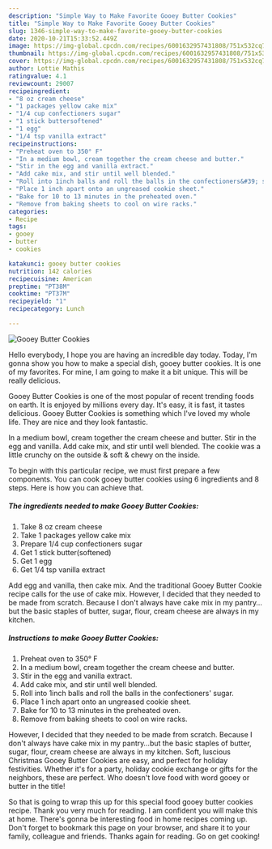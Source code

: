 ```yaml
---
description: "Simple Way to Make Favorite Gooey Butter Cookies"
title: "Simple Way to Make Favorite Gooey Butter Cookies"
slug: 1346-simple-way-to-make-favorite-gooey-butter-cookies
date: 2020-10-21T15:33:52.449Z
image: https://img-global.cpcdn.com/recipes/6001632957431808/751x532cq70/gooey-butter-cookies-recipe-main-photo.jpg
thumbnail: https://img-global.cpcdn.com/recipes/6001632957431808/751x532cq70/gooey-butter-cookies-recipe-main-photo.jpg
cover: https://img-global.cpcdn.com/recipes/6001632957431808/751x532cq70/gooey-butter-cookies-recipe-main-photo.jpg
author: Lottie Mathis
ratingvalue: 4.1
reviewcount: 29007
recipeingredient:
- "8 oz cream cheese"
- "1 packages yellow cake mix"
- "1/4 cup confectioners sugar"
- "1 stick buttersoftened"
- "1 egg"
- "1/4 tsp vanilla extract"
recipeinstructions:
- "Preheat oven to 350° F"
- "In a medium bowl, cream together the cream cheese and butter."
- "Stir in the egg and vanilla extract."
- "Add cake mix, and stir until well blended."
- "Roll into 1inch balls and roll the balls in the confectioners&#39; sugar."
- "Place 1 inch apart onto an ungreased cookie sheet."
- "Bake for 10 to 13 minutes in the preheated oven."
- "Remove from baking sheets to cool on wire racks."
categories:
- Recipe
tags:
- gooey
- butter
- cookies

katakunci: gooey butter cookies 
nutrition: 142 calories
recipecuisine: American
preptime: "PT38M"
cooktime: "PT37M"
recipeyield: "1"
recipecategory: Lunch

---
```



![Gooey Butter Cookies](https://img-global.cpcdn.com/recipes/6001632957431808/751x532cq70/gooey-butter-cookies-recipe-main-photo.jpg)

Hello everybody, I hope you are having an incredible day today. Today, I'm gonna show you how to make a special dish, gooey butter cookies. It is one of my favorites. For mine, I am going to make it a bit unique. This will be really delicious.

Gooey Butter Cookies is one of the most popular of recent trending foods on earth. It is enjoyed by millions every day. It's easy, it is fast, it tastes delicious. Gooey Butter Cookies is something which I've loved my whole life. They are nice and they look fantastic.

In a medium bowl, cream together the cream cheese and butter. Stir in the egg and vanilla. Add cake mix, and stir until well blended. The cookie was a little crunchy on the outside &amp; soft &amp; chewy on the inside.


To begin with this particular recipe, we must first prepare a few components. You can cook gooey butter cookies using 6 ingredients and 8 steps. Here is how you can achieve that.

<!--inarticleads1-->

##### The ingredients needed to make Gooey Butter Cookies:

1. Take 8 oz cream cheese
1. Take 1 packages yellow cake mix
1. Prepare 1/4 cup confectioners sugar
1. Get 1 stick butter(softened)
1. Get 1 egg
1. Get 1/4 tsp vanilla extract


Add egg and vanilla, then cake mix. And the traditional Gooey Butter Cookie recipe calls for the use of cake mix. However, I decided that they needed to be made from scratch. Because I don&#39;t always have cake mix in my pantry…but the basic staples of butter, sugar, flour, cream cheese are always in my kitchen. 

<!--inarticleads2-->

##### Instructions to make Gooey Butter Cookies:

1. Preheat oven to 350° F
1. In a medium bowl, cream together the cream cheese and butter.
1. Stir in the egg and vanilla extract.
1. Add cake mix, and stir until well blended.
1. Roll into 1inch balls and roll the balls in the confectioners&#39; sugar.
1. Place 1 inch apart onto an ungreased cookie sheet.
1. Bake for 10 to 13 minutes in the preheated oven.
1. Remove from baking sheets to cool on wire racks.


However, I decided that they needed to be made from scratch. Because I don&#39;t always have cake mix in my pantry…but the basic staples of butter, sugar, flour, cream cheese are always in my kitchen. Soft, luscious Christmas Gooey Butter Cookies are easy, and perfect for holiday festivities. Whether it&#39;s for a party, holiday cookie exchange or gifts for the neighbors, these are perfect. Who doesn&#39;t love food with word gooey or butter in the title! 

So that is going to wrap this up for this special food gooey butter cookies recipe. Thank you very much for reading. I am confident you will make this at home. There's gonna be interesting food in home recipes coming up. Don't forget to bookmark this page on your browser, and share it to your family, colleague and friends. Thanks again for reading. Go on get cooking!
